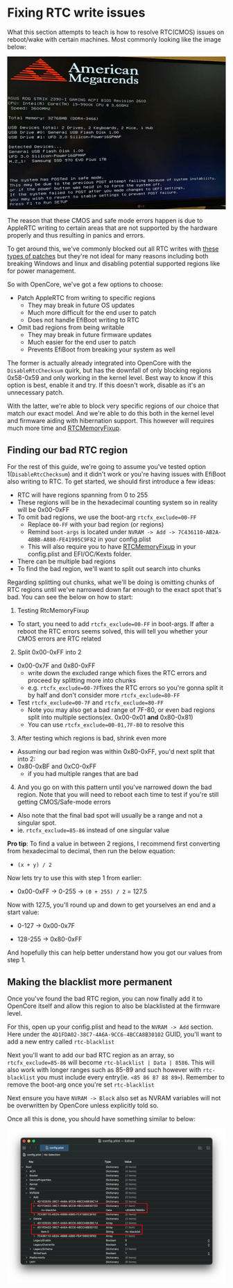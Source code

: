 # Fixing RTC write issues

What this section attempts to teach is how to resolve RTC(CMOS) issues on reboot/wake with certain machines. Most commonly looking like the image below:

![credit to u/iDrakus for the image](../images/post-install/rtc-md/cmos-error.png)

The reason that these CMOS and safe mode errors happen is due to AppleRTC writing to certain areas that are not supported by the hardware properly and thus resulting in panics and errors. 

To get around this, we've commonly blocked out all RTC writes with [these types of patches](https://github.com/RehabMan/HP-ProBook-4x30s-DSDT-Patch/blob/master/config_parts/config_master.plist#L291L296) but they're not ideal for many reasons including both breaking Windows and linux and disabling potential supported regions like for power management. 

So with OpenCore, we've got a few options to choose:

* Patch AppleRTC from writing to specific regions
  * They may break in future OS updates
  * Much more difficult for the end user to patch
  * Does not handle EfiBoot writing to RTC
* Omit bad regions from being writable
  * They may break in future firmware updates
  * Much easier for the end user to patch
  * Prevents EfiBoot from breaking your system as well


The former is actually already integrated into OpenCore with the `DisableRtcChecksum` quirk, but has the downfall of only blocking regions 0x58-0x59 and only working in the kernel level. Best way to know if this option is best, enable it and try. If this doesn't work, disable as it's an unnecessary patch.

With the latter, we're able to block very specific regions of our choice that match our exact model. And we're able to do this both in the kernel level and firmware aiding with hibernation support. This however will requires much more time and [RTCMemoryFixup](https://github.com/acidanthera/RTCMemoryFixup/releases/tag/1.0.6).

## Finding our bad RTC region

For the rest of this guide, we're going to assume you've tested option 1(`DisableRtcChecksum`) and it didn't work or you're having issues with EfiBoot also writing to RTC. To get started, we should first introduce a few ideas:

* RTC will have regions spanning from 0 to 255
* These regions will be in the hexadecimal counting system so in reality will be 0x00-0xFF
* To omit bad regions, we use the boot-arg `rtcfx_exclude=00-FF`
  * Replace `00-FF` with your bad region (or regions)
  * Remind `boot-args` is located under `NVRAM -> Add -> 7C436110-AB2A-4BBB-A880-FE41995C9F82` in your config.plist
  * This will also require you to have [RTCMemoryFixup](https://github.com/acidanthera/RTCMemoryFixup/releases/tag/1.0.6) in your config.plist and EFI/OC/Kexts folder.
* There can be multiple bad regions
* To find the bad region, we'll want to split out search into chunks

Regarding splitting out chunks, what we'll be doing is omitting chunks of RTC regions until we've narrowed down far enough to the exact spot that's bad. You can see the below on how to start:

1. Testing RtcMemoryFixup
  * To start, you need to add `rtcfx_exclude=00-FF` in boot-args. If after a reboot the RTC errors seems solved, this will tell you whether your CMOS errors are RTC related
2. Split 0x00-0xFF into 2
  * 0x00-0x7F and 0x80-0xFF
      * write down the excluded range which fixes the RTC errors and proceed by splitting more into chunks
      * e.g. `rtcfx_exclude=00-7F`fixes the RTC errors so you're gonna split it by half and don't consider more `rtcfx_exclude=80-FF`
  * Test `rtcfx_exclude=00-7F` and `rtcfx_exclude=80-FF`
    * Note you may also get a bad range of 7F-80, or even bad regions split into multiple sections(ex. 0x00-0x01 **and** 0x80-0x81)
	* You can use `rtcfx_exclude=00-01,7F-80` to resolve this
3. After testing which regions is bad, shrink even more
  * Assuming our bad region was within 0x80-0xFF, you'd next split that into 2:
  * 0x80-0xBF and 0xC0-0xFF
    * if you had multiple ranges that are bad
4. And you go on with this pattern until you've narrowed down the bad region. Note that you will need to reboot each time to test if you're still getting CMOS/Safe-mode errors
  * Also note that the final bad spot will usually be a range and not a singular spot.
  * ie. `rtcfx_exclude=85-86` instead of one singular value

  
**Pro tip**: To find a value in between 2 regions, I recommend first converting from hexadecimal to decimal, then run the below equation:

* `(x + y) / 2` 

Now lets try to use this with step 1 from earlier:

* 0x00-0xFF -> 0-255 -> `(0 + 255) / 2` = 127.5

Now with 127.5, you'll round up and down to get yourselves an end and a start value:

* 0-127 -> 0x00-0x7F

* 128-255 -> 0x80-0xFF

And hopefully this can help better understand how you got our values from step 1.

## Making the blacklist more permanent

Once you've found the bad RTC region, you can now finally add it to OpenCore itself and allow this region to also be blacklisted at the firmware level.

For this, open up your config.plist and head to the `NVRAM -> Add` section. Here under the `4D1FDA02-38C7-4A6A-9CC6-4BCCA8B30102` GUID, you'll want to add a new entry called `rtc-blacklist`

Next you'll want to add our bad RTC region as an array, so `rtcfx_exclude=85-86` will become `rtc-blacklist | Data | 8586`. This will also work with longer ranges such as 85-89 and such however with `rtc-blacklist` you must include every entry(ie. `<85 86 87 88 89>`). Remember to remove the boot-arg once you're set `rtc-blacklist`

Next ensure you have `NVRAM -> Block` also set as NVRAM variables will not be overwritten by OpenCore unless explicitly told so. 

Once all this is done, you should have something similar to below:

![](../images/post-install/rtc-md/rtc-blacklist.png)


 


 
